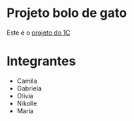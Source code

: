# Projeto bolo de gato

Este é o [projeto do 1C](https://samaronecardoso.github.io/Projeto1C/C/site/index.html)

# Integrantes

- Camila
- Gabriela
- Olivia
- Nikolle
- Maria

